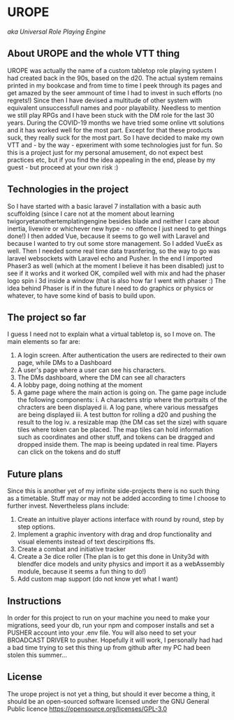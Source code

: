 # UROPE
<i>aka Universal Role Playing Engine</i>

## About UROPE and the whole VTT thing
UROPE was actually the name of a custom tabletop role playing system I had created back in the 90s, based on the d20. The actual system remains printed in my bookcase and from time to time I peek through its pages and get amazed by the seer ammount of time I had to invest in such efforts (no regrets!) Since then I have devised a multitude of other system with equivalent unsuccessfull names and poor playability. Needless to mention we still play RPGs and I have been stuck with the DM role for the last 30 years.
During the COVID-19 months we have tried some online vtt solutions and it has worked well for the most part. Except for that these products suck, they really suck for the most part. So I have decided to make my own VTT and - by the way - epxeriment with some technologies just for fun. So this is a project just for my personal amusement, do not expect best practices etc, but if you find the idea appealing in the end, please by my guest - but proceed at your own risk :)

## Technologies in the project
So I have started with a basic laravel 7 installation with a basic auth scuffolding (since I care not at the moment about learning twigoryetanothertemplatingengine besides blade and neither I care about inertia, livewire or whichever new hype - no offence I just need to get things done!)
I then added Vue, because it seems to go well with Laravel and because I wanted to try out some store management. So I added VueEx as well.
Then I needed some real time data trasnfering, so the way to go was laravel websockets with Laravel echo and Pusher.
In the end I imported Phaser3 as well (which at the moment I believe it has been disabled) just to see if it works and it worked OK, compiled well with mix and had the phaser logo spin i 3d inside a window (that is also how far I went with phaser :) The idea behind Phaser is if in the future I need to do graphics or physics or whatever, to have some kind of basis to build upon.

## The project so far
I guess I need not to explain what a virtual tabletop is, so I move on.
The main elements so far are:
1. A login screen. After authentication the users are redirected to their own page, while DMs to a Dashboard
2. A user's page where a user can see his characters.
3. The DMs dashboard, where the DM can see all characters
4. A lobby page, doing nothing at the moment
5. A game page where the main action is going on. The game page include the following components:
    i. A characters strip where the portraits of the chracters are been displayed
    ii. A log pane, where various messafges are being displayed
    iii. A test button for rolling a d20 and pushing the result to the log
    iv. a resizable map (the DM cas set the size) with square tiles where token can be placed. The map tiles can hold information such as coordinates and other stuff, and tokens can be dragged and dropped inside them. The map is beeing updated in real time. Players can click on the tokens and do stuff


## Future plans
Since this is another yet of my infinite side-projects there is no such thing as a timetable. Stuff may or may not be added according to time I choose to further invest. Nevertheless plans include:
1. Create an intuitive player actions interface with round by round, step by step options.
2. Implement a graphic inventory with drag and drop functionality and visual elements instead of text descirpitions ffs.
3. Create a combat and initiative tracker
4. Create a 3e dice roller (The plan is to get this done in Unity3d with blendfer dice models and unity physics and import it as a webAssembly module, because it seems a fun thing to do!)
5. Add custom map support (do not know yet what I want)


## Instructions
In order for this project to run on your machine you need to make your migrations, seed your db, run your npm and composer installs and set a PUSHER account into your .env file. You will also need to set your BROADCAST DRIVER to pusher. Hopefully it will work, I personally had had a bad time trying to set this thing up from github after my PC had been stolen this summer...


## License

The urope project is not yet a thing, but should it ever become a thing, it should be an open-sourced software licensed under the GNU General Public licence https://opensource.org/licenses/GPL-3.0
